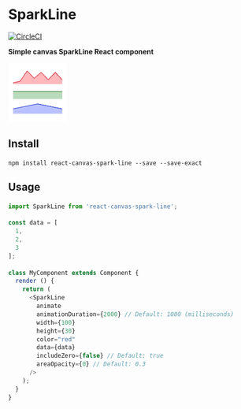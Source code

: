 # SparkLine

[![CircleCI](https://circleci.com/gh/JakeSidSmith/react-canvas-spark-line.svg?style=svg)](https://circleci.com/gh/JakeSidSmith/react-canvas-spark-line)

**Simple canvas SparkLine React component**

![Examples](https://raw.githubusercontent.com/JakeSidSmith/react-canvas-spark-line/master/images/examples.gif)

## Install

```shell
npm install react-canvas-spark-line --save --save-exact
```

## Usage

```javascript
import SparkLine from 'react-canvas-spark-line';

const data = [
  1,
  2,
  3
];

class MyComponent extends Component {
  render () {
    return (
      <SparkLine
        animate
        animationDuration={2000} // Default: 1000 (milliseconds)
        width={100}
        height={30}
        color="red"
        data={data}
        includeZero={false} // Default: true
        areaOpacity={0} // Default: 0.3
      />
    );
  }
}
```
